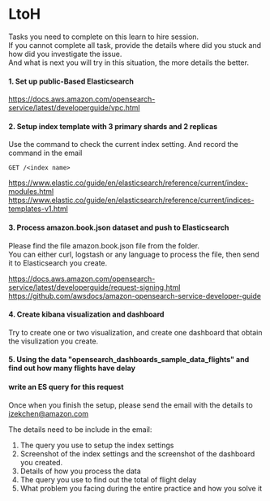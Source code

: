 # LtoH

Tasks you need to complete on this learn to hire session.  
If you cannot complete all task, provide the details where did you stuck and how did you investigate the issue.  
And what is next you will try in this situation, the more details the better.  

#### 1. Set up public-Based Elasticsearch  

https://docs.aws.amazon.com/opensearch-service/latest/developerguide/vpc.html  


#### 2. Setup index template with 3 primary shards and 2 replicas  

Use the command to check the current index setting. And record the command in the email

```
GET /<index name>
```

https://www.elastic.co/guide/en/elasticsearch/reference/current/index-modules.html
https://www.elastic.co/guide/en/elasticsearch/reference/current/indices-templates-v1.html
  

#### 3. Process amazon.book.json dataset and push to Elasticsearch  
Please find the file amazon.book.json file from the folder.  
You can either curl, logstash or any language to process the file, then send it to Elasticsearch you create.  

https://docs.aws.amazon.com/opensearch-service/latest/developerguide/request-signing.html
https://github.com/awsdocs/amazon-opensearch-service-developer-guide



#### 4. Create kibana visualization and dashboard  
Try to create one or two visualization, and create one dashboard that obtain the visulization you create.


#### 5. Using the data "opensearch_dashboards_sample_data_flights" and find out how many flights have delay
#### write an ES query for this request



 
Once when you finish the setup, please send the email with the details to izekchen@amazon.com

The details need to be include in the email:
1. The query you use to setup the index settings
2. Screenshot of the index settings and the screenshot of the dashboard you created.
3. Details of how you process the data
4. The query you use to find out the total of flight delay
5. What problem you facing during the entire practice and how you solve it


